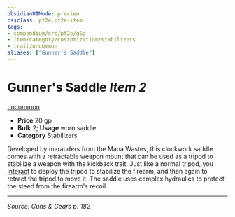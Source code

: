 ```yaml
---
obsidianUIMode: preview
cssclass: pf2e,pf2e-item
tags:
- compendium/src/pf2e/g&g
- item/category/customization/stabilizers
- trait/uncommon
aliases: ["Gunner's Saddle"]
---
```

# Gunner's Saddle *Item 2*  
[uncommon](uncommon.md "Uncommon Rarity Trait")  

- **Price** 20 gp
- **Bulk** 2; **Usage** worn saddle
- **Category** Stabilizers

Developed by marauders from the Mana Wastes, this clockwork saddle comes with a retractable weapon mount that can be used as a tripod to stabilize a weapon with the kickback trait. Just like a normal tripod, you [Interact](interact.md) to deploy the tripod to stabilize the firearm, and then again to retract the tripod to move it. The saddle uses complex hydraulics to protect the steed from the firearm's recoil.


---
*Source: Guns & Gears p. 182*